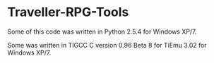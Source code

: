 Traveller-RPG-Tools
===================

Some of this code was written in Python 2.5.4 for Windows XP/7.

Some was written in TIGCC C version 0.96 Beta 8 for TiEmu 3.02
for Windows XP/7.

